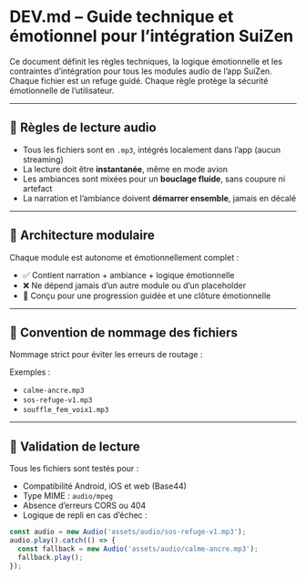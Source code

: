 # DEV.md – Guide technique et émotionnel pour l’intégration SuiZen

Ce document définit les règles techniques, la logique émotionnelle et les contraintes d’intégration pour tous les modules audio de l’app SuiZen.  
Chaque fichier est un refuge guidé. Chaque règle protège la sécurité émotionnelle de l’utilisateur.

---

## 🔁 Règles de lecture audio

- Tous les fichiers sont en `.mp3`, intégrés localement dans l’app (aucun streaming)
- La lecture doit être **instantanée**, même en mode avion
- Les ambiances sont mixées pour un **bouclage fluide**, sans coupure ni artefact
- La narration et l’ambiance doivent **démarrer ensemble**, jamais en décalé

---

## 🧩 Architecture modulaire

Chaque module est autonome et émotionnellement complet :

- ✅ Contient narration + ambiance + logique émotionnelle
- ❌ Ne dépend jamais d’un autre module ou d’un placeholder
- 🧠 Conçu pour une progression guidée et une clôture émotionnelle

---

## 📜 Convention de nommage des fichiers

Nommage strict pour éviter les erreurs de routage :


Exemples :
- `calme-ancre.mp3`
- `sos-refuge-v1.mp3`
- `souffle_fem_voix1.mp3`

---

## 🧪 Validation de lecture

Tous les fichiers sont testés pour :

- Compatibilité Android, iOS et web (Base44)
- Type MIME : `audio/mpeg`
- Absence d’erreurs CORS ou 404
- Logique de repli en cas d’échec :

```js
const audio = new Audio('assets/audio/sos-refuge-v1.mp3');
audio.play().catch(() => {
  const fallback = new Audio('assets/audio/calme-ancre.mp3');
  fallback.play();
});
